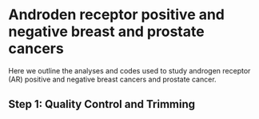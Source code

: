 # Androden receptor positive and negative breast and prostate cancers
Here we outline the analyses and codes used to study androgen receptor (AR) positive and negative breast cancers and prostate cancer. 

## Step 1: Quality Control and Trimming

